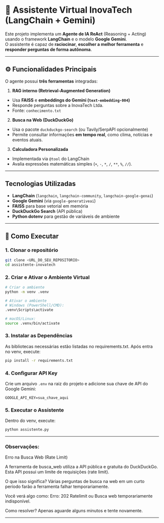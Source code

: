 # 🤖 Assistente Virtual InovaTech (LangChain + Gemini)

Este projeto implementa um **Agente de IA ReAct** (Reasoning + Acting) usando o framework **LangChain** e o modelo **Google Gemini**.  
O assistente é capaz de **raciocinar**, **escolher a melhor ferramenta** e **responder perguntas de forma autônoma**.

---

## ⚙️ Funcionalidades Principais

O agente possui **três ferramentas** integradas:

1.  **RAG interno (Retrieval-Augmented Generation)**  
   - Usa **FAISS** e **embeddings do Gemini (`text-embedding-004`)**  
   - Responde perguntas sobre a InovaTech Ltda.  
   - Fonte: `conhecimento.txt`

2.  **Busca na Web (DuckDuckGo)**  
   - Usa o pacote `duckduckgo-search` (ou Tavily/SerpAPI opcionalmente)  
   - Permite consultar informações **em tempo real**, como clima, notícias e eventos atuais.

3.  **Calculadora Personalizada**  
   - Implementada via `@tool` do LangChain  
   - Avalia expressões matemáticas simples (`+`, `-`, `*`, `/`, `**`, `%`, `//`).

---

## Tecnologias Utilizadas

- **LangChain** (`langchain`, `langchain-community`, `langchain-google-genai`)
- **Google Gemini** (via `google-generativeai`)
- **FAISS** para base vetorial em memória
- **DuckDuckGo Search** (API pública)
- **Python dotenv** para gestão de variáveis de ambiente

---

## 🚀 Como Executar

### 1. Clonar o repositório
```bash
git clone <URL_DO_SEU_REPOSITORIO>
cd assistente-inovatech
```

### 2. Criar e Ativar o Ambiente Virtual

```bash
# Criar o ambiente
python -m venv .venv

# Ativar o ambiente
# Windows (PowerShell/CMD):
.venv\Scripts\activate

# macOS/Linux:
source .venv/bin/activate
```

### 3. Instalar as Dependências

As bibliotecas necessárias estão listadas no requirements.txt. Após entra no venv, execute:
```bash
pip install -r requirements.txt
```

### 4. Configurar API Key

Crie um arquivo `.env` na raiz do projeto e adicione sua chave de API do Google Gemini:
```env
GOOGLE_API_KEY=sua_chave_aqui
```

### 5. Executar o Assistente
Dentro do venv, execute:
```bash
python assistente.py
```

---
### Observações:
Erro na Busca Web (Rate Limit)

A ferramenta de busca_web utiliza a API pública e gratuita do DuckDuckGo. Esta API possui um limite de requisições (rate limit).

O que isso significa? Várias perguntas de busca na web em um curto período farão a ferramenta falhar temporariamente.

Você verá algo como:
Erro: 202 Ratelimit ou Busca web temporariamente indisponível.


Como resolver? Apenas aguarde alguns minutos e tente novamente.
****